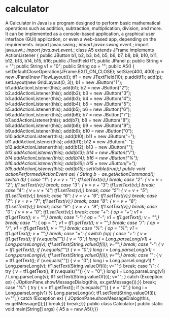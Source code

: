 # calculator
A Calculator in Java is a program designed to perform basic mathematical operations such as addition, subtraction, multiplication, division, and more. It can be implemented as a console-based application, a graphical user interface (GUI) application, or even a web-based app, depending on the requirements.
import javax.swing.*;
import javax.swing.event.*;
import java.awt.*;
import java.awt.event.*;
class A5 extends JFrame implements ActionListener {
public JButton b1, b2, b3, b4, b5, b6, b7, b8, b9, b10, b11, b12, b13, b14, b15, b16;
public JTextField tf1;
public JPanel p;
public String v = "";
public String v1 = "0";
public String op = "";
public A5() {
setDefaultCloseOperation(JFrame.EXIT_ON_CLOSE);
setSize(400, 400);
p = new JPanel(new FlowLayout());
tf1 = new JTextField(10);
p.add(tf1);
add(p);
setLayout(new GridLayout(0, 3));
b1 = new JButton("1");
b1.addActionListener(this);
add(b1);
b2 = new JButton("2");
b2.addActionListener(this);
add(b2);
b3 = new JButton("3");
b3.addActionListener(this);
add(b3);
b4 = new JButton("4");
b4.addActionListener(this);
add(b4);
b5 = new JButton("5");
b5.addActionListener(this);
add(b5);
b6 = new JButton("6");
b6.addActionListener(this);
add(b6);
b7 = new JButton("7");
b7.addActionListener(this);
add(b7);
b8 = new JButton("8");
b8.addActionListener(this);
add(b8);
b9 = new JButton("9");
b9.addActionListener(this);
add(b9);
b10 = new JButton("0");
b10.addActionListener(this);
add(b10);
b11 = new JButton("+");
b11.addActionListener(this);
add(b11);
b12 = new JButton("-");
b12.addActionListener(this);
add(b12);
b13 = new JButton("*");
b13.addActionListener(this);
add(b13);
b14 = new JButton("/");
b14.addActionListener(this);
add(b14);
b16 = new JButton("%");
b16.addActionListener(this);
add(b16);
b15 = new JButton("=");
b15.addActionListener(this);
add(b15);
setVisible(true);}
public void actionPerformed(ActionEvent ae) {
String b = ae.getActionCommand();
switch (b) {
case "1": { v = v + "1";
tf1.setText(v);}
break;
case "2": { v = v + "2";
tf1.setText(v);}
break;
case "3": { v = v + "3";
tf1.setText(v);}
break;
case "4": { v = v + "4";
tf1.setText(v);}
break;
case "5": { v = v + "5";
tf1.setText(v);}
break;
case "6": { v = v + "6";
tf1.setText(v);}
break;
case "7": { v = v + "7";
tf1.setText(v);}
break;
case "8": { v = v + "8";
tf1.setText(v);}
break;
case "9": { v = v + "9";
tf1.setText(v);}
break;
case "0": { v = v + "0";
tf1.setText(v);}
break;
case "+": {
op = "+";
v1 = tf1.getText();
v = "";}
break;
case "-": {
op = "-";
v1 = tf1.getText();
v = "";}
break;
case "*": {
op = "*";
v1 = tf1.getText();
v = "";}
break;
case "/": {
op = "/";
v1 = tf1.getText();
v = "";}
break;
case "%": {
op = "%";
v1 = tf1.getText();
v = "";}
break;
case "=": {
switch (op) {
case "+": {
v = tf1.getText();
if (v.equals("")) {
v = "0";}
long i = Long.parseLong(v1) + Long.parseLong(v);
tf1.setText(String.valueOf(i));
v="";}
break;
case "-": {
v = tf1.getText();
if (v.equals("")) {
v = "0";}
long i = Long.parseLong(v1) - Long.parseLong(v);
tf1.setText(String.valueOf(i));
v="";}
break;
case "*": {
v = tf1.getText();
if (v.equals("")) {
v = "0";}
long i = Long.parseLong(v1) * Long.parseLong(v);
tf1.setText(String.valueOf(i));
v="";}
break;
case "/": {
try { v = tf1.getText();
if (v.equals("")) {
v = "0";}
long i = Long.parseLong(v1) / Long.parseLong(v);
tf1.setText(String.valueOf(i));
v="";
} catch (Exception ex) {
JOptionPane.showMessageDialog(this, ex.getMessage());}}
break;
case "%": {
try { v = tf1.getText();
if (v.equals("")) {
v = "0";}
long i = Long.parseLong(v1) % Long.parseLong(v);
tf1.setText(String.valueOf(i));
v="";
} catch (Exception ex) {
JOptionPane.showMessageDialog(this, ex.getMessage());}}
break;}}
break;}}}
public class Calculator{
public static void main(String[] args) {
A5 a = new A5();}}
